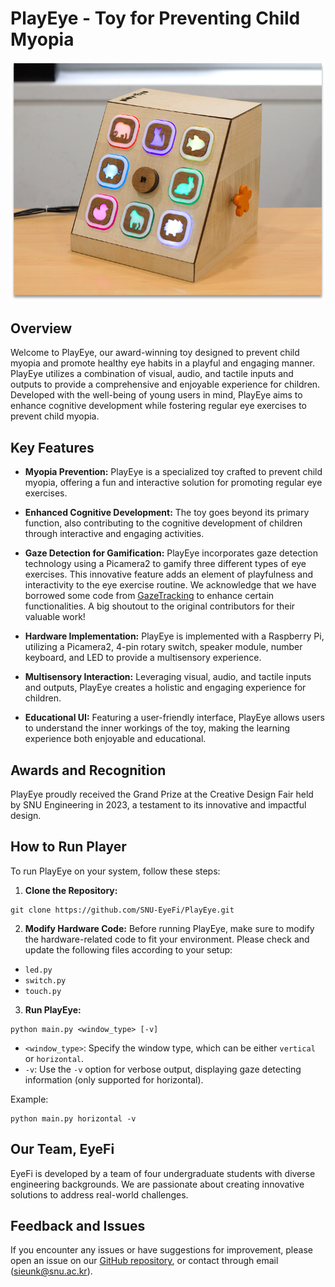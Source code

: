 # PlayEye - Toy for Preventing Child Myopia

![EyeFi Team](./assets/PlayEye.png)

## Overview

Welcome to PlayEye, our award-winning toy designed to prevent child myopia and promote healthy eye habits in a playful and engaging manner. PlayEye utilizes a combination of visual, audio, and tactile inputs and outputs to provide a comprehensive and enjoyable experience for children. Developed with the well-being of young users in mind, PlayEye aims to enhance cognitive development while fostering regular eye exercises to prevent child myopia.

## Key Features

- **Myopia Prevention:** PlayEye is a specialized toy crafted to prevent child myopia, offering a fun and interactive solution for promoting regular eye exercises.

- **Enhanced Cognitive Development:** The toy goes beyond its primary function, also contributing to the cognitive development of children through interactive and engaging activities.

- **Gaze Detection for Gamification:** PlayEye incorporates gaze detection technology using a Picamera2 to gamify three different types of eye exercises. This innovative feature adds an element of playfulness and interactivity to the eye exercise routine.
  We acknowledge that we have borrowed some code from [GazeTracking](https://github.com/antoinelame/GazeTracking.git) to enhance certain functionalities. A big shoutout to the original contributors for their valuable work!

- **Hardware Implementation:** PlayEye is implemented with a Raspberry Pi, utilizing a Picamera2, 4-pin rotary switch, speaker module, number keyboard, and LED to provide a multisensory experience.

- **Multisensory Interaction:** Leveraging visual, audio, and tactile inputs and outputs, PlayEye creates a holistic and engaging experience for children.

- **Educational UI:** Featuring a user-friendly interface, PlayEye allows users to understand the inner workings of the toy, making the learning experience both enjoyable and educational.

## Awards and Recognition

PlayEye proudly received the Grand Prize at the Creative Design Fair held by SNU Engineering in 2023, a testament to its innovative and impactful design.


## How to Run Player

To run PlayEye on your system, follow these steps:

1. **Clone the Repository:**
```
git clone https://github.com/SNU-EyeFi/PlayEye.git
```

2. **Modify Hardware Code:**
Before running PlayEye, make sure to modify the hardware-related code to fit your environment. Please check and update the following files according to your setup:

- `led.py`
- `switch.py`
- `touch.py`

3. **Run PlayEye:**
```
python main.py <window_type> [-v]
```

- `<window_type>`: Specify the window type, which can be either `vertical` or `horizontal`.
- `-v`: Use the `-v` option for verbose output, displaying gaze detecting information (only supported for horizontal).

Example:
```
python main.py horizontal -v
```

## Our Team, EyeFi

EyeFi is developed by a team of four undergraduate students with diverse engineering backgrounds. We are passionate about creating innovative solutions to address real-world challenges. 

## Feedback and Issues

If you encounter any issues or have suggestions for improvement, please open an issue on our [GitHub repository](https://github.com/your-username/playeye/issues), or contact through email (sieunk@snu.ac.kr).
